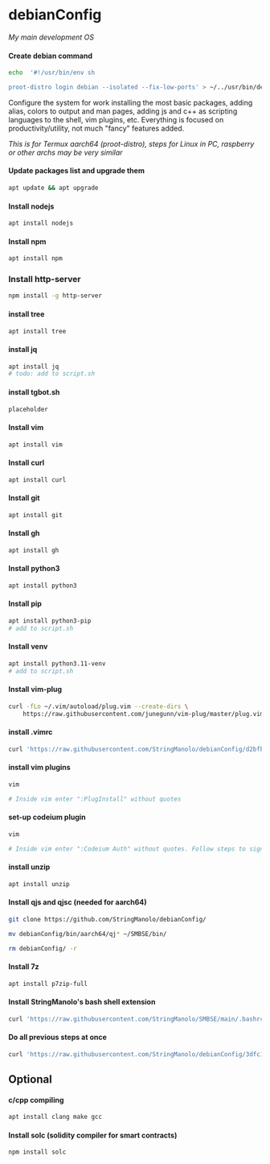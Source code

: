 # debianConfig

_My main development OS_

#### Create debian command
```bash
echo  '#!/usr/bin/env sh

proot-distro login debian --isolated --fix-low-ports' > ~/../usr/bin/debian
```

Configure the system for work installing the most basic packages, adding alias, colors to  output and man pages, adding js and c++ as scripting languages to the shell, vim  plugins, etc. Everything is focused on productivity/utility, not much "fancy" features added.

_This is for Termux aarch64 (proot-distro), steps for Linux in PC, raspberry or other archs may be very similar_


#### Update packages list and upgrade them
```bash
apt update && apt upgrade
```

#### Install nodejs
```bash
apt install nodejs
```

#### Install npm
```bash
apt install npm
```

### Install http-server
```bash
npm install -g http-server
```

#### install tree
```bash
apt install tree
```

#### install jq
```bash
apt install jq
# todo: add to script.sh
```

#### install tgbot.sh
```bash
placeholder
```

#### Install vim
```bash
apt install vim
```

#### Install curl
```bash
apt install curl
```

#### Install git
```bash
apt install git
```

#### Install gh
```bash
apt install gh
```

#### Install python3
```bash
apt install python3
```

#### Install pip
```bash
apt install python3-pip
# add to script.sh
```

#### Install venv
```bash
apt install python3.11-venv
# add to script.sh
```

#### Install vim-plug
```bash
curl -fLo ~/.vim/autoload/plug.vim --create-dirs \
    https://raw.githubusercontent.com/junegunn/vim-plug/master/plug.vim
```

#### install .vimrc
```bash
curl 'https://raw.githubusercontent.com/StringManolo/debianConfig/d2bfbda769ca5859dff71e0475dd4d932e8d149a/configFiles/.vimrc' -o ~/.vimrc
```

#### install vim plugins
```bash
vim

# Inside vim enter ":PlugInstall" without quotes
```

#### set-up codeium plugin
```bash
vim

# Inside vim enter ":Codeium Auth" without quotes. Follow steps to sign-in and get your token.
```

#### install unzip
```bash
apt install unzip
```

#### Install qjs and qjsc (needed for aarch64)
```bash
git clone https://github.com/StringManolo/debianConfig/

mv debianConfig/bin/aarch64/qj* ~/SMBSE/bin/

rm debianConfig/ -r
```

#### Install 7z
```bash
apt install p7zip-full
```

#### Install StringManolo's bash shell extension
```bash
curl 'https://raw.githubusercontent.com/StringManolo/SMBSE/main/.bashrc' -o ~/.basrc && source ~/.bashrc
```


#### Do all previous steps at once
```bash
curl 'https://raw.githubusercontent.com/StringManolo/debianConfig/3dfc1a07e5c96d369fe29a915e890a84c0a0986e/debianConfigSetup.sh' -Lo ./debianConfigSetup.sh && chmod 775 && ./debianConfigSetup.sh
```

## Optional
#### c/cpp compiling
```bash
apt install clang make gcc
```

#### Install solc (solidity compiler for smart contracts)
```bash
npm install solc
```
